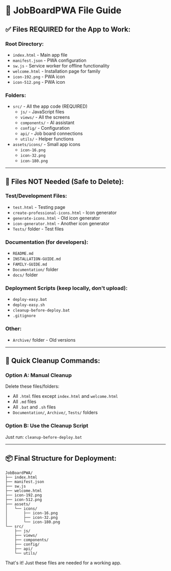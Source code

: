 # 📁 JobBoardPWA File Guide

## ✅ Files REQUIRED for the App to Work:

### Root Directory:
- `index.html` - Main app file
- `manifest.json` - PWA configuration
- `sw.js` - Service worker for offline functionality
- `welcome.html` - Installation page for family
- `icon-192.png` - PWA icon
- `icon-512.png` - PWA icon

### Folders:
- `src/` - All the app code (REQUIRED)
  - `js/` - JavaScript files
  - `views/` - All the screens
  - `components/` - AI assistant
  - `config/` - Configuration
  - `api/` - Job board connections
  - `utils/` - Helper functions
- `assets/icons/` - Small app icons
  - `icon-16.png`
  - `icon-32.png`  
  - `icon-180.png`

---

## 🚫 Files NOT Needed (Safe to Delete):

### Test/Development Files:
- `test.html` - Testing page
- `create-professional-icons.html` - Icon generator
- `generate-icons.html` - Old icon generator
- `icon-generator.html` - Another icon generator
- `Tests/` folder - Test files

### Documentation (for developers):
- `README.md`
- `INSTALLATION-GUIDE.md` 
- `FAMILY-GUIDE.md`
- `Documentation/` folder
- `docs/` folder

### Deployment Scripts (keep locally, don't upload):
- `deploy-easy.bat`
- `deploy-easy.sh`
- `cleanup-before-deploy.bat`
- `.gitignore`

### Other:
- `Archive/` folder - Old versions

---

## 🎯 Quick Cleanup Commands:

### Option A: Manual Cleanup
Delete these files/folders:
- All `.html` files except `index.html` and `welcome.html`
- All `.md` files
- All `.bat` and `.sh` files
- `Documentation/`, `Archive/`, `Tests/` folders

### Option B: Use the Cleanup Script
Just run: `cleanup-before-deploy.bat`

---

## 📦 Final Structure for Deployment:

```
JobBoardPWA/
├── index.html
├── manifest.json
├── sw.js
├── welcome.html
├── icon-192.png
├── icon-512.png
├── assets/
│   └── icons/
│       ├── icon-16.png
│       ├── icon-32.png
│       └── icon-180.png
└── src/
    ├── js/
    ├── views/
    ├── components/
    ├── config/
    ├── api/
    └── utils/
```

That's it! Just these files are needed for a working app.